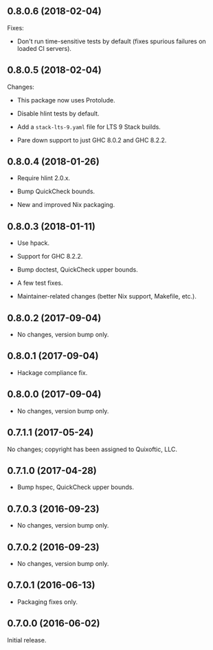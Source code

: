 ## 0.8.0.6 (2018-02-04)

Fixes:

  - Don't run time-sensitive tests by default (fixes spurious failures
    on loaded CI servers).

## 0.8.0.5 (2018-02-04)

Changes:

  - This package now uses Protolude.

  - Disable hlint tests by default.

  - Add a `stack-lts-9.yaml` file for LTS 9 Stack builds.

  - Pare down support to just GHC 8.0.2 and GHC 8.2.2.

## 0.8.0.4 (2018-01-26)

- Require hlint 2.0.x.

- Bump QuickCheck bounds.

- New and improved Nix packaging.

## 0.8.0.3 (2018-01-11)

- Use hpack.

- Support for GHC 8.2.2.

- Bump doctest, QuickCheck upper bounds.

- A few test fixes.

- Maintainer-related changes (better Nix support, Makefile, etc.).

## 0.8.0.2 (2017-09-04)

- No changes, version bump only.

## 0.8.0.1 (2017-09-04)

- Hackage compliance fix.

## 0.8.0.0 (2017-09-04)

- No changes, version bump only.

## 0.7.1.1 (2017-05-24)

No changes; copyright has been assigned to Quixoftic, LLC.

## 0.7.1.0 (2017-04-28)

- Bump hspec, QuickCheck upper bounds.

## 0.7.0.3 (2016-09-23)

- No changes, version bump only.

## 0.7.0.2 (2016-09-23)

- No changes, version bump only.

## 0.7.0.1 (2016-06-13)

- Packaging fixes only.

## 0.7.0.0 (2016-06-02)

Initial release.
